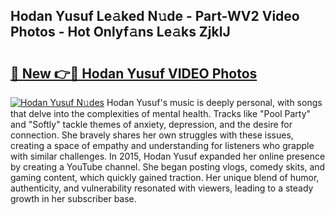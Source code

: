 ## Hodan Yusuf Le𝚊ked N𝚞de - Part-WV2 Video Photos - Hot Onlyf𝚊ns Le𝚊ks ZjklJ

# <h2><a href="http://ac12635.deff.icu/?id=Hodan+Yusuf">🔗 New 👉🔴 Hodan Yusuf VIDEO Photos</a></h2>

[![Hodan Yusuf N𝚞des](https://i.imgur.com/rIISA9y.gif)](http://ac12635.deff.icu/?id=Hodan+Yusuf)
Hodan Yusuf's music is deeply personal, with songs that delve into the complexities of mental health. Tracks like "Pool Party" and "Softly" tackle themes of anxiety, depression, and the desire for connection. She bravely shares her own struggles with these issues, creating a space of empathy and understanding for listeners who grapple with similar challenges. In 2015, Hodan Yusuf expanded her online presence by creating a YouTube channel. She began posting vlogs, comedy skits, and gaming content, which quickly gained traction. Her unique blend of humor, authenticity, and vulnerability resonated with viewers, leading to a steady growth in her subscriber base.
